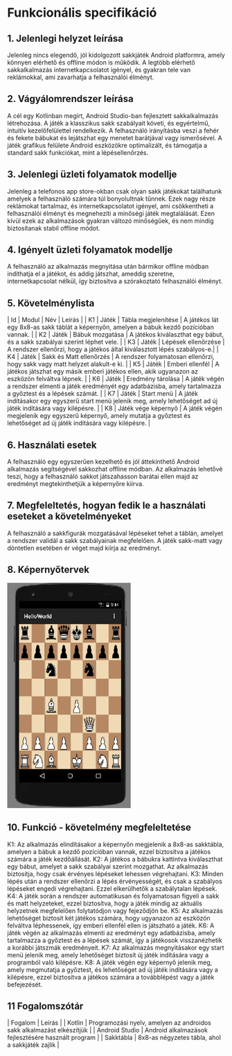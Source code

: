 # Funkcionális specifikáció
## 1. Jelenlegi helyzet leírása

Jelenleg nincs elegendő, jól kidolgozott sakkjáték Android platformra, amely könnyen elérhető és offline módon is működik. A legtöbb elérhető sakkalkalmazás internetkapcsolatot igényel, és gyakran tele van reklámokkal, ami zavarhatja a felhasználói élményt.

## 2. Vágyálomrendszer leírása

A cél egy Kotlinban megírt, Android Studio-ban fejlesztett sakkalkalmazás létrehozása. A játék a klasszikus sakk szabályait követi, és egyértelmű, intuitív kezelőfelülettel rendelkezik. A felhasználó irányításba veszi a fehér és fekete bábukat és lejátszhat egy menetet barátjával vagy ismerősével. A játék grafikus felülete Android eszközökre optimalizált, és támogatja a standard sakk funkciókat, mint a lépésellenőrzés.

## 3. Jelenlegi üzleti folyamatok modellje

Jelenleg a telefonos app store-okban csak olyan sakk játékokat találhatunk amelyek a felhasználó számára túl bonyolultnak tűnnek.
Ezek nagy része reklámokat tartalmaz, és internetkapcsolatot igényel, ami csökkentheti a felhasználói élményt és megnehezíti a minőségi játék megtalálását. Ezen kívül ezek az alkalmazások gyakran változó minőségűek, és nem mindig biztosítanak stabil offline módot.

## 4. Igényelt üzleti folyamatok modellje

A felhasználó az alkalmazás megnyitása után bármikor offline módban indíthatja el a játékot, és addig játszhat, ameddig szeretne, internetkapcsolat nélkül, így biztosítva a szórakoztató felhasználói élményt.

## 5. Követelménylista

| Id | Modul | Név | Leírás |
| K1 | Játék | Tábla megjelenítése | A játékos lát egy 8x8-as sakk táblát a képernyőn, amelyen a bábuk kezdő pozícióban vannak. |
| K2 | Játék | Bábuk mozgatása | A játékos kiválaszthat egy bábut, és a sakk szabályai szerint léphet vele. |
| K3 | Játék | Lépések ellenőrzése | A rendszer ellenőrzi, hogy a játékos által kiválasztott lépés szabályos-e.|
| K4 | Játék | Sakk és Matt ellenőrzés | A rendszer folyamatosan ellenőrzi, hogy sakk vagy matt helyzet alakult-e ki. |
| K5 | Játék | Emberi ellenfél | A játékos játszhat egy másik emberi játékos ellen, akik ugyanazon az eszközön felváltva lépnek. |
| K6 | Játék | Eredmény tárolása | A játék végén a rendszer elmenti a játék eredményét egy adatbázisba, amely tartalmazza a győztest és a lépések számát. |
| K7 | Játék | Start menü | A játék indításakor egy egyszerű start menü jelenik meg, amely lehetőséget ad új játék indítására vagy kilépésre. |
| K8 | Játék vége képernyő | A játék végén megjelenik egy egyszerű képernyő, amely mutatja a győztest és lehetőséget ad új játék indítására vagy kilépésre. |

## 6. Használati esetek

A felhasználó egy egyszerűen kezelhető és jól áttekinthető Android alkalmazás segítségével sakkozhat offline módban. Az alkalmazás lehetővé teszi, hogy a felhasználó sakkot játszahasson barátai ellen majd az eredményt megtekinthetjük a képernyőre kiírva.

## 7. Megfeleltetés, hogyan fedik le a használati eseteket a követelményeket

A felhasználó a sakkfigurák mozgatásával lépéseket tehet a táblán, amelyet a rendszer validál a sakk szabályainak megfelelően. A játék sakk-matt vagy döntetlen esetében ér véget majd kiírja az eredményt.

## 8. Képernyőtervek

![Képernyőterv](../kepernyoterv.png)

## 10. Funkció - követelmény megfeleltetése

K1: Az alkalmazás elindításakor a képernyőn megjelenik a 8x8-as sakktábla, amelyen a bábuk a kezdő pozícióban vannak, ezzel biztosítva a játékos számára a játék kezdőállását.
K2: A játékos a bábukra kattintva kiválaszthat egy bábut, amelyet a sakk szabályai szerint mozgathat. Az alkalmazás biztosítja, hogy csak érvényes lépéseket lehessen végrehajtani.
K3: Minden lépés után a rendszer ellenőrzi a lépés érvényességét, és csak a szabályos lépéseket engedi végrehajtani. Ezzel elkerülhetők a szabálytalan lépések.
K4: A játék során a rendszer automatikusan és folyamatosan figyeli a sakk és matt helyzeteket, ezzel biztosítva, hogy a játék mindig az aktuális helyzetnek megfelelően folytatódjon vagy fejeződjön be.
K5: Az alkalmazás lehetőséget biztosít két játékos számára, hogy ugyanazon az eszközön felváltva léphessenek, így emberi ellenfél ellen is játszható a játék.
K6: A játék végén az alkalmazás elmenti az eredményt egy adatbázisba, amely tartalmazza a győztest és a lépések számát, így a játékosok visszanézhetik a korábbi játszmák eredményeit.
K7: Az alkalmazás megnyitásakor egy start menü jelenik meg, amely lehetőséget biztosít új játék indítására vagy a programból való kilépésre.
K8: A játék végén egy képernyő jelenik meg, amely megmutatja a győztest, és lehetőséget ad új játék indítására vagy a kilépésre, ezzel biztosítva a játékos számára a továbblépést vagy a játék befejezését.

## 11 Fogalomszótár

| Fogalom | Leírás |
| Kotlin | Programozási nyelv, amelyen az androidos sakk alkalmazást elkészítjük |
| Android Studio | Android alkalmazások fejlesztésére használt program |
| Sakktábla | 8x8-as négyzetes tábla, ahol a sakkjáték zajlik |




